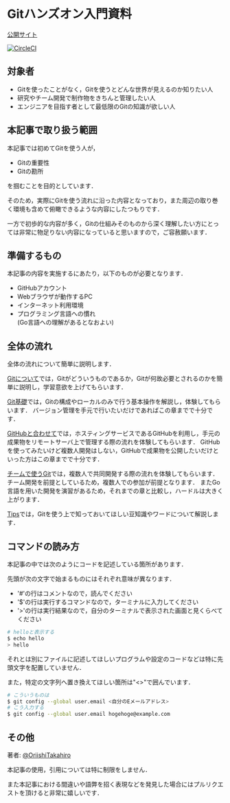 # Gitハンズオン入門資料

[公開サイト](https://oriishitakahiro.github.io/git-intro/)

[![CircleCI](https://circleci.com/gh/OriishiTakahiro/git-intro/tree/master.svg?style=svg)](https://circleci.com/gh/OriishiTakahiro/git-intro/tree/master)

## 対象者

- Gitを使ったことがなく，Gitを使うとどんな世界が見えるのか知りたい人
- 研究やチーム開発で制作物をきちんと管理したい人
- エンジニアを目指す者として最低限のGitの知識が欲しい人

## 本記事で取り扱う範囲

本記事では初めてGitを使う人が，

- Gitの重要性
- Gitの勘所

を掴むことを目的としています．

そのため，実際にGitを使う流れに沿った内容となっており，また周辺の取り巻く環境も含めて俯瞰できるような内容にしたつもりです．

一方で初歩的な内容が多く，Gitの仕組みそのものから深く理解したい方にとっては非常に物足りない内容になっていると思いますので，ご容赦願います．

## 準備するもの

本記事の内容を実施するにあたり，以下のものが必要となります．

- GitHubアカウント
- Webブラウザが動作するPC
- インターネット利用環境
- プログラミング言語への慣れ  
  (Go言語への理解があるとなおよい)

## 全体の流れ

全体の流れについて簡単に説明します．

[Gitについて](docs/chap1.md)では，Gitがどういうものであるか，Gitが何故必要とされるのかを簡単に説明し，学習意欲を上げてもらいます．

[Git基礎](docs/chap2.md)では，Gitの構成やローカルのみで行う基本操作を解説し，体験してもらいます．
バージョン管理を手元で行いたいだけであればこの章までで十分です．

[GitHubと合わせて](docs/chap3.md)では，ホスティングサービスであるGitHubを利用し，手元の成果物をリモートサーバ上で管理する際の流れを体験してもらいます．
GitHubを使ってみたいけど複数人開発はしない，GitHubで成果物を公開したいだけといった方はこの章までで十分です．

[チームで使うGit](docs/chap4.md)では，複数人で共同開発する際の流れを体験してもらいます．
チーム開発を前提としているため，複数人での参加が前提となります．
またGo言語を用いた開発を演習があるため，それまでの章と比較し，ハードルは大きく上がります．

[Tips](docs/chap5.md)では，Gitを使う上で知っておいてほしい豆知識やワードについて解説します．

## コマンドの読み方

本記事の中では次のようにコードを記述している箇所があります．

先頭が次の文字で始まるものにはそれぞれ意味が異なります．

- '#'の行はコメントなので，読んでください
- '$'の行は実行するコマンドなので，ターミナルに入力してください
- '>'の行は実行結果なので，自分のターミナルで表示された画面と見くらべてください

```sh
# helloと表示する
$ echo hello
> hello
```

それとは別にファイルに記述してほしいプログラムや設定のコードなどは特に先頭文字を配置していません．

また，特定の文字列へ置き換えてほしい箇所は"<>"で囲んでいます．
```sh
# こういうものは
$ git config --global user.email <自分のEメールアドレス>
# こう入力する
$ git config --global user.email hogehoge@example.com
```

## その他

著者:  [@OriishiTakahiro](https://twitter.com/OriishiTakahiro)

本記事の使用，引用については特に制限をしません．

また本記事における間違いや語弊を招く表現などを発見した場合にはプルリクエストを頂けると非常に嬉しいです．
